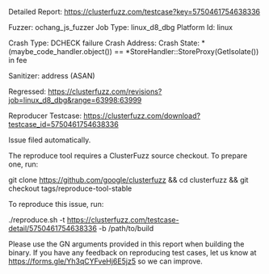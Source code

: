 Detailed Report: https://clusterfuzz.com/testcase?key=5750461754638336

Fuzzer: ochang_js_fuzzer
Job Type: linux_d8_dbg
Platform Id: linux

Crash Type: DCHECK failure
Crash Address: 
Crash State:
  *(maybe_code_handler.object()) == *StoreHandler::StoreProxy(GetIsolate()) in fee
  
Sanitizer: address (ASAN)

Regressed: https://clusterfuzz.com/revisions?job=linux_d8_dbg&range=63998:63999

Reproducer Testcase: https://clusterfuzz.com/download?testcase_id=5750461754638336

Issue filed automatically.

The reproduce tool requires a ClusterFuzz source checkout. To prepare one, run:

git clone https://github.com/google/clusterfuzz && cd clusterfuzz && git checkout tags/reproduce-tool-stable

To reproduce this issue, run:

./reproduce.sh -t https://clusterfuzz.com/testcase-detail/5750461754638336 -b /path/to/build

Please use the GN arguments provided in this report when building the binary. If you have any feedback on reproducing test cases, let us know at https://forms.gle/Yh3qCYFveHj6E5jz5 so we can improve.
